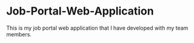 # Job-Portal-Web-Application

This is my job portal web application that I have developed with my team members.


